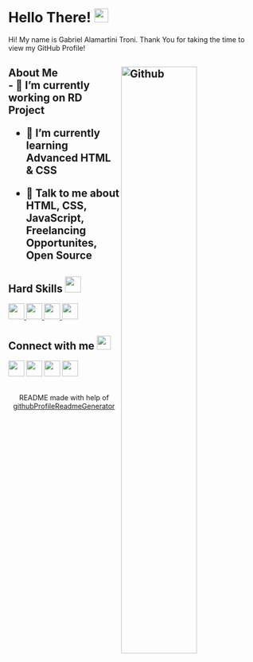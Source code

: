 <h1> Hello There! <img src = "https://raw.githubusercontent.com/rahulbanerjee26/githubProfileReadmeGenerator/main/gifs/wave.gif" width = 28px height= 28px> </h1>
<p align='center'>

</p>
<div size='20px'> Hi! My name is Gabriel Alamartini Troni. Thank You for taking the time to view my GitHub Profile!
</div>

<h2> About Me

<img width="55%" align="right" alt="Github" src="https://raw.githubusercontent.com/rahulbanerjee26/githubProfileReadmeGenerator/47a1a7b035154ce002fffc42e803b6ca8acbc4f3/gifs/git-header.svg" />

<div size = "20px">
- 🔭 I’m currently working on RD Project

- 🌱 I’m currently learning Advanced HTML & CSS

- 💬 Talk to me about HTML, CSS, JavaScript, Freelancing Opportunites, Open Source
</div>

<h2> Hard Skills <img src = "https://cdn.icon-icons.com/icons2/1829/PNG/512/settingstoolswheel-115840_115789.png" width = 32px height=32px> </h2>
<a href= https://github.com/aaa?tab=repositories&q=&type=&language=html&sort= > <img width ='32px' height='32px' src ='https://raw.githubusercontent.com/rahulbanerjee26/githubAboutMeGenerator/main/icons/html.svg'> </a>
<a href= https://github.com/aaa?tab=repositories&q=&type=&language=css&sort= > <img width ='32px' height='32px' src ='https://raw.githubusercontent.com/rahulbanerjee26/githubAboutMeGenerator/main/icons/css.svg'> </a>
<a href= https://github.com/aaa?tab=repositories&q=&type=&language=javascript&sort= > <img width ='32px' height='32px' src ='https://raw.githubusercontent.com/rahulbanerjee26/githubAboutMeGenerator/main/icons/javascript.svg'> </a>
<a href= https://github.com/aaa?tab=repositories&q=&type=&language=git&sort= > <img width ='32px' height='32px' src ='https://raw.githubusercontent.com/rahulbanerjee26/githubAboutMeGenerator/main/icons/git.svg'> </a>

<h2> Connect with me <img src= "https://cdn.icon-icons.com/icons2/2074/PNG/512/chat_communication_message_talk_icon_127139.png" width="28px" height=28px> </h2>
<a href = 'https://www.linkedin.com/in/gabriel-troni/'> <img width = '32px' height = '32px' align= 'center' src="https://raw.githubusercontent.com/rahulbanerjee26/githubAboutMeGenerator/main/icons/linked-in-alt.svg"/></a> 
<a href = 'https://wa.me/5569992182298'> <img width = '32px' height = '32px' align= 'center' src="https://logodownload.org/wp-content/uploads/2015/04/whatsapp-logo-icone.png"/></a> 
<a href = 'mailto:troni.gabriel.10@gmail.com'> <img width = '32px' height = '32px' align= 'center' src="https://www.freepngimg.com/download/gmail/66428-icons-computer-google-email-gmail-free-transparent-image-hq.png"/></a> 
<a href = 'https://gabriel-troni.github.io/Desafio-de-projeto-HTML-e-CSS.github.io/'> <img width = '32px' height = '32px' align= 'center' src="https://raw.githubusercontent.com/rahulbanerjee26/githubAboutMeGenerator/main/icons/portfolio.png"/></a> 

</br>
</br>
</br>

<footer align='center'>README made with help of <a href='https://github.com/rahulbanerjee26/githubProfileReadmeGenerator'>githubProfileReadmeGenerator</a> </footer>
